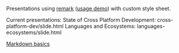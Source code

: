 Presentations using [remark](https://github.com/gnab/remark) ([usage demo](http://gnab.github.io/remark)) with custom style sheet.

Current presentations:
State of Cross Platform Development: cross-platform-dev/slide.html
Languages and Ecosystems: languages-ecosystems/slide.html

[Markdown basics](https://help.github.com/articles/markdown-basics/)
